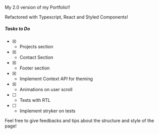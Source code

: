 My 2.0 version of my Portfolio!!

Refactored with Typescript, React and Styled Components!

##### Tasks to Do

- [x] - Projects section
- [x] - Contact Section
- [x] - Footer section
- [x] - Implement Context API for theming
- [x] - Animations on user scroll
- [ ] - Tests with RTL
- [ ] - Implement stryker on tests

Feel free to give feedbacks and tips about the structure and style of the page!
